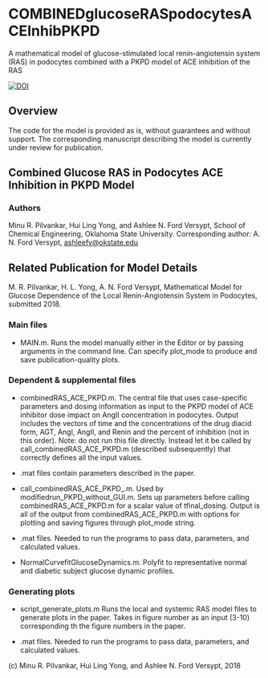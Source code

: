 # COMBINEDglucoseRASpodocytesACEInhibPKPD
A mathematical model of glucose-stimulated local renin-angiotensin system (RAS) in podocytes combined with a PKPD model of ACE inhibition of the RAS

[![DOI](https://zenodo.org/badge/139523228.svg)](https://zenodo.org/badge/latestdoi/139523228)

## Overview
The code for the model is provided as is, without guarantees and without support. The corresponding manuscript describing the model is currently under review for publication.

## Combined Glucose RAS in Podocytes ACE Inhibition in PKPD Model
### Authors
Minu R. Pilvankar, Hui Ling Yong, and Ashlee N. Ford Versypt, 
School of Chemical Engineering,
Oklahoma State University.
Corresponding author: A. N. Ford Versypt, ashleefv@okstate.edu

## Related Publication for Model Details
M. R. Pilvankar, H. L. Yong, A. N. Ford Versypt, Mathematical Model for Glucose Dependence of the Local Renin-Angiotensin System in Podocytes, submitted 2018.

### Main files
* MAIN.m.
   Runs the model manually either in the Editor or by passing arguments in the
   command line. Can specify plot_mode to produce and save publication-quality plots.

### Dependent & supplemental files

* combinedRAS_ACE_PKPD.m.
   The central file that uses case-specific parameters and dosing information 
   as input to the PKPD model of ACE inhibitor dose impact on AngII 
   concentration in podocytes. Output includes the vectors of time and the concentrations of 
   the drug diacid form, AGT, AngI, AngII, and Renin and the percent of inhibition 
   (not in this order). Note: do not run this file directly. Instead let it be called by call_combinedRAS_ACE_PKPD.m
   (described subsequently) that correctly defines all the input values.

* .mat files contain parameters described in the paper.
   
* call_combinedRAS_ACE_PKPD_.m.
   Used by modifiedrun_PKPD_without_GUI.m. 
   Sets up parameters before calling combinedRAS_ACE_PKPD.m for a scalar 
   value of tfinal_dosing. Output is all of the output from 
   combinedRAS_ACE_PKPD.m with options for plotting and saving figures
   through plot_mode string.
   
* .mat files. 
   Needed to run the programs to pass data, parameters, and calculated values.
   
* NormalCurvefitGlucoseDynamics.m.
 Polyfit to representative normal and diabetic subject glucose dynamic profiles.

### Generating plots
* script_generate_plots.m
Runs the local and systemic RAS model files to generate plots in the paper. Takes in figure number as an input (3-10) corresponding th the figure numbers in the paper.

* .mat files. 
   Needed to run the programs to pass data, parameters, and calculated values.

(c) Minu R. Pilvankar, Hui Ling Yong, and Ashlee N. Ford Versypt, 2018
